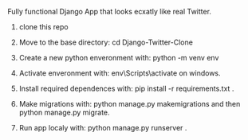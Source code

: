 Fully functional Django App that looks ecxatly like real Twitter.

1. clone this repo

2. Move to the base directory: cd Django-Twitter-Clone

3. Create a new python enveronment with: python -m venv env

4. Activate enveronment with: env\Scripts\activate on windows.

5. Install required dependences with: pip install -r requirements.txt .

6. Make migrations with: python manage.py makemigrations and then python manage.py migrate.

7. Run app localy with: python manage.py runserver .
